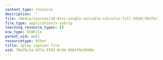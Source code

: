 ```yaml
---
content_type: resource
description: ''
file: /media/courses/18-01sc-single-variable-calculus-fall-2010/70e7bc3ad37a5fd28c9489b1f6e5048e_zUEuKrxgHws.vtt
file_type: application/x-subrip
learning_resource_types: []
ocw_type: OCWFile
parent_uid: null
resourcetype: Other
title: 3play caption file
uid: 70e7bc3a-d37a-5fd2-8c94-89b1f6e5048e
---
```

